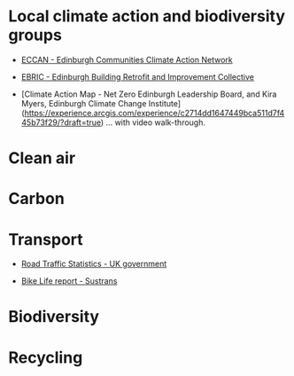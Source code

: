 

# Local climate action and biodiversity groups

* [ECCAN - Edinburgh Communities Climate Action Network](https://eccan.scot/)


* [EBRIC - Edinburgh Building Retrofit and Improvement Collective](https://edinbric.scot)

* [Climate Action Map - Net Zero Edinburgh Leadership Board, and Kira Myers, Edinburgh Climate Change Institute] (https://experience.arcgis.com/experience/c2714dd1647449bca511d7f445b73f29/?draft=true)
... with video walk-through. 

# Clean air


# Carbon 

# Transport 
* [Road Traffic Statistics - UK government](https://roadtraffic.dft.gov.uk/local-authorities/29) 

* [Bike Life report - Sustrans](https://www.sustrans.org.uk/media/5965/bikelife19_edinburgh_web.pdf)

# Biodiversity 

# Recycling